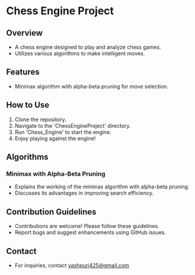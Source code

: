 # Chess Engine Project

## Overview
- A chess engine designed to play and analyze chess games.
- Utilizes various algorithms to make intelligent moves.

## Features
- Minimax algorithm with alpha-beta pruning for move selection.

## How to Use
1. Clone the repository.
2. Navigate to the 'ChessEngineProject' directory.
3. Run 'Chess_Engine' to start the engine.
4. Enjoy playing against the engine!

## Algorithms
### Minimax with Alpha-Beta Pruning
- Explains the working of the minimax algorithm with alpha-beta pruning.
- Discusses its advantages in improving search efficiency.

## Contribution Guidelines
- Contributions are welcome! Please follow these guidelines.
- Report bugs and suggest enhancements using GitHub issues.

## Contact
- For inquiries, contact yashpuri425@gmail.com
